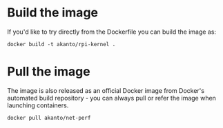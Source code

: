 # Build the image

If you'd like to try directly from the Dockerfile you can build the image as:

```
docker build -t akanto/rpi-kernel .
```
# Pull the image

The image is also released as an official Docker image from Docker's automated build repository - you can always pull or refer the image when launching containers.

```
docker pull akanto/net-perf
```
